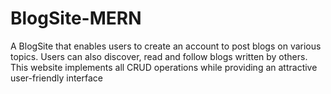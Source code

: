 # BlogSite-MERN
A BlogSite that enables users to create an account to post blogs on various topics. Users can also discover, read and follow blogs written by others. This website implements all CRUD operations while providing an attractive user-friendly interface 
